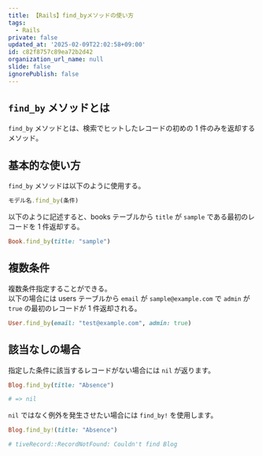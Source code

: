 ```yaml
---
title: 【Rails】find_byメソッドの使い方
tags:
  - Rails
private: false
updated_at: '2025-02-09T22:02:58+09:00'
id: c82f8757c89ea72b2d42
organization_url_name: null
slide: false
ignorePublish: false
---
```

## `find_by` メソッドとは

`find_by` メソッドとは、検索でヒットしたレコードの初めの 1 件のみを返却するメソッド。

## 基本的な使い方

`find_by` メソッドは以下のように使用する。

```ruby
モデル名.find_by(条件)
```

以下のように記述すると、books テーブルから `title` が `sample` である最初のレコードを 1 件返却する。

```ruby
Book.find_by(title: "sample")
```

## 複数条件

複数条件指定することができる。  
以下の場合には users テーブルから `email` が `sample@example.com` で `admin` が `true` の最初のレコードが 1 件返却される。

```ruby
User.find_by(email: "test@example.com", admin: true)
```

## 該当なしの場合

指定した条件に該当するレコードがない場合には `nil` が返ります。

```ruby
Blog.find_by(title: "Absence")

# => nil
```

`nil` ではなく例外を発生させたい場合には `find_by!` を使用します。

```ruby
Blog.find_by!(title: "Absence")

# tiveRecord::RecordNotFound: Couldn't find Blog
```
